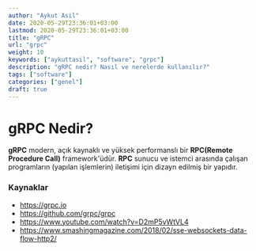 ```yaml
---
author: "Aykut Asil"
date: 2020-05-29T23:36:01+03:00
lastmod: 2020-05-29T23:36:01+03:00
title: "gRPC"
url: "grpc"
weight: 10
keywords: ["aykuttasil", "software", "grpc"]
description: "gRPC nedir? Nasıl ve nerelerde kullanılır?"
tags: ["software"]
categories: ["genel"]
draft: true
---
```


# gRPC Nedir?

**gRPC** modern, açık kaynaklı ve yüksek performanslı bir **RPC(Remote Procedure Call)** framework'üdür. **RPC** sunucu ve istemci arasında çalışan programların (yapılan işlemlerin) iletişimi için dizayn edilmiş bir yapıdır.


### Kaynaklar

- <https://grpc.io>
- <https://github.com/grpc/grpc>
- <https://www.youtube.com/watch?v=D2mP5vWtVL4>
- <https://www.smashingmagazine.com/2018/02/sse-websockets-data-flow-http2/>
